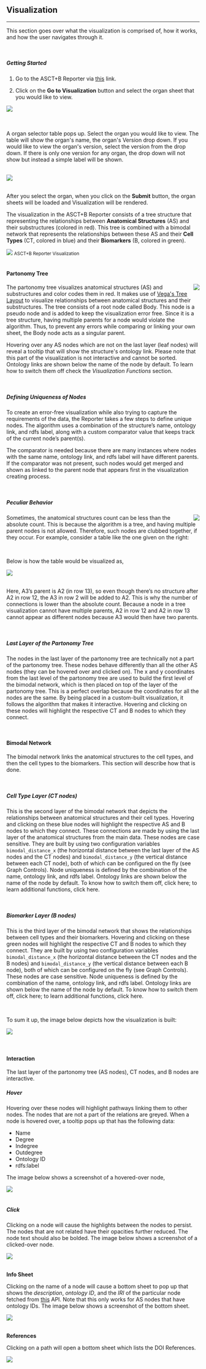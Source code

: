 ## Visualization
---
This section goes over what the visualization is comprised of, how it works, and how the user navigates through it.

<br>

##### Getting Started

1. Go to the ASCT+B Reporter via [this](https://ccf-asct-reporter.netlify.app/v2/) link.

2. Click on the **Go to Visualization** button and select the organ sheet that you would like to view.

<img src="assets/docs/visualization/gotovis.png" class="md-img p-2 w-25">

<br>
<br>
<br>

A organ selector table pops up. Select the organ you would like to view. The table will show the organ's name, the organ's Version drop down. If you would like to view the organ's version, select the version from the drop down. If there is only one version for any organ, the drop down will not show but instead a simple label will be shown.

<br>
<img src="assets/docs/visualization/organ-selector-table.png" class="md-img p-2 w-50">

<br>
<br>

After you select the organ, when you click on the **Submit** button, the organ sheets will be loaded and Visualization will be rendered.


The visualization in the ASCT+B Reporter consists of a tree structure that representing the relationships between **Anatomical Structures** (AS) and their substructures (colored in red). This tree is combined with a bimodal network that represents the relationships between these AS and their **Cell Types** (CT, colored in blue) and their **Biomarkers** (B, colored in green).

<div class="text-center"> 
  <img src="assets/docs/visualization/vis1.png" class="md-img p-2 w-100">
  <small>ASCT+B Reporter Visualization</small>
</div>

<br>

#### Partonomy Tree

<img src="assets/docs/visualization/partonomy.png" class="md-img p-2 w-25 ml-5" align="right">

The partonomy tree visualizes anatomical structures (AS) and substructures and color codes them in red. It makes use of [Vega's Tree Layout](https://vega.github.io/vega/examples/tree-layout/) to visualize relationships between anatomical structures and their substructures. The tree consists of a root node called Body. This node is a pseudo node and is added to keep the visualization error free. Since it is a tree structure, having multiple parents for a node would violate the algorithm. Thus, to prevent any errors while comparing or linking your own sheet, the Body node acts as a singular parent.

Hovering over any AS nodes which are not on the last layer (leaf nodes) will reveal a tooltip that will show the structure's ontology link. Please note that this part of the visualization is not interactive and cannot be sorted. Ontology links are shown below the name of the node by default. To learn how to switch them off check the *Visualization Functions* section.

<br>


##### Defining Uniqueness of Nodes

To create an error-free visualization while also trying to capture the requirements of the data, the Reporter takes a few steps to define unique nodes. The algorithm uses a combination of the structure’s name, ontology link, and rdfs label, along with a custom comparator value that keeps track of the current node’s parent(s).

The comparator is needed because there are many instances where nodes with the same name, ontology link, and rdfs label will have different parents. If the comparator was not present, such nodes would get merged and shown as linked to the parent node that appears first in the visualization creating process.

<br>

##### Peculiar Behavior

<img src="assets/docs/visualization/peculiar-table.png" class="md-img p-2 w-25" align="right">

Sometimes, the anatomical structures count can be less than the absolute count. This is because the algorithm is a tree, and having multiple parent nodes is not allowed. Therefore, such nodes are clubbed together, if they occur. For example, consider a table like the one given on the right:

<br>

Below is how the table would be visualized as,

<img src="assets/docs/visualization/peculiar-vis.png" class="md-img p-2 w-25">

<br>
<br>

Here, A3’s parent is A2 (in row 13), so even though there’s no structure after A2 in row 12, the A3 in row 2 will be added to A2. This is why the number of connections is lower than the absolute count. Because a node in a tree visualization cannot have multiple parents, A2 in row 12 and A2 in row 13 cannot appear as different nodes because A3 would then have two parents.

<br>

##### Last Layer of the Partonomy Tree

The nodes in the last layer of the partonomy tree are technically not a part of the partonomy tree. These nodes behave differently than all the other AS nodes (they can be hovered over and clicked on). The x and y coordinates from the last level of the partonomy tree are used to build the first level of the bimodal network, which is then placed on top of the layer of the partonomy tree. This is a perfect overlap because the coordinates for all the nodes are the same. By being placed in a custom-built visualization, it follows the algorithm that makes it interactive. Hovering and clicking on these nodes will highlight the respective CT and B nodes to which they connect.

<br>

#### Bimodal Network

The bimodal network links the anatomical structures to the cell types, and then the cell types to the biomarkers. This section will describe how that is done.

<br>

##### Cell Type Layer (CT nodes)

This is the second layer of the bimodal network that depicts the relationships between anatomical structures and their cell types. Hovering and clicking on these blue nodes will highlight the respective AS and B nodes to which they connect. These connections are made by using the last layer of the anatomical structures from the main data. These nodes are case sensitive. They are built by using two configuration variables `bimodal_distance_x` (the horizontal distance between the last layer of the AS nodes and the CT nodes) and `bimodal_distance_y` (the vertical distance between each CT node), both of which can be configured on the fly (see Graph Controls). Node uniqueness is defined by the combination of the name, ontology link, and rdfs label. Ontology links are shown below the name of the node by default. To know how to switch them off, click here; to learn additional functions, click here.

<br>

##### Biomarker Layer (B nodes)

This is the third layer of the bimodal network that shows the relationships between cell types and their biomarkers. Hovering and clicking on these green nodes will highlight the respective CT and B nodes to which they connect. They are built by using two configuration variables `bimodal_distance_x` (the horizontal distance between the CT nodes and the B nodes) and `bimodal_distance_y` (the vertical distance between each B node), both of which can be configured on the fly (see Graph Controls). These nodes are case sensitive. Node uniqueness is defined by the combination of the name, ontology link, and rdfs label. Ontology links are shown below the name of the node by default. To know how to switch them off, click here; to learn additional functions, click here.

<br> 

To sum it up, the image below depicts how the visualization is built:


<img src="assets/docs/visualization/workflow.png" class="md-img p-2 w-100">


<br>
<br>
<br>

#### Interaction

The last layer of the partonomy tree (AS nodes), CT nodes, and B nodes are interactive.

##### Hover

Hovering over these nodes will highlight pathways linking them to other nodes. The nodes that are not a part of the relations are greyed. When a node is hovered over, a tooltip pops up that has the following data:

- Name
- Degree
- Indegree
- Outdegree
- Ontology ID
- rdfs:label

The image below shows a screenshot of a hovered-over node,

<img src="assets/docs/visualization/hover.png" class="md-img p-2 w-50">

<br>
<br>

##### Click

Clicking on a node will cause the highlights between the nodes to persist. The nodes that are not related have their opacities further reduced. The node text should also be bolded. The image below shows a screenshot of a clicked-over node.

<img src="assets/docs/visualization/click.png" class="md-img p-2 w-50">

<br>
<br>


**Info Sheet**

Clicking on the name of a node will cause a bottom sheet to pop up that shows the *description*, *ontology ID*, and the *IRI* of the particular node fetched from [this](https://www.ebi.ac.uk/) API. Note that this only works for AS nodes that have ontology IDs. The image below shows a screenshot of the bottom sheet.

<img src="assets/docs/visualization/bottomsheet.png" class="md-img p-2 w-50">

<br>
<br>

**References**

Clicking on a path will open a bottom sheet which lists the DOI References.

<img src="assets/docs/visualization/doi.png" class="md-img p-2 w-50">

<br>
<br>